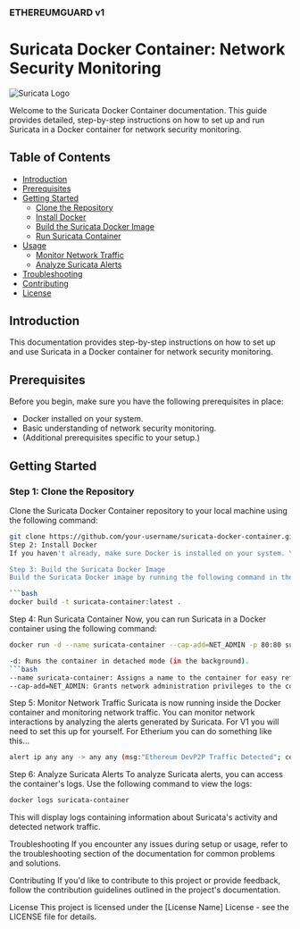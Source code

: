 ### ETHEREUMGUARD v1

# Suricata Docker Container: Network Security Monitoring

![Suricata Logo](suricata-logo.png)

Welcome to the Suricata Docker Container documentation. This guide provides detailed, step-by-step instructions on how to set up and run Suricata in a Docker container for network security monitoring.

## Table of Contents

- [Introduction](#introduction)
- [Prerequisites](#prerequisites)
- [Getting Started](#getting-started)
  - [Clone the Repository](#step-1-clone-the-repository)
  - [Install Docker](#step-2-install-docker)
  - [Build the Suricata Docker Image](#step-3-build-the-suricata-docker-image)
  - [Run Suricata Container](#step-4-run-suricata-container)
- [Usage](#usage)
  - [Monitor Network Traffic](#step-5-monitor-network-traffic)
  - [Analyze Suricata Alerts](#step-6-analyze-suricata-alerts)
- [Troubleshooting](#troubleshooting)
- [Contributing](#contributing)
- [License](#license)

## Introduction

This documentation provides step-by-step instructions on how to set up and use Suricata in a Docker container for network security monitoring.

## Prerequisites

Before you begin, make sure you have the following prerequisites in place:

- Docker installed on your system.
- Basic understanding of network security monitoring.
- (Additional prerequisites specific to your setup.)

## Getting Started

### Step 1: Clone the Repository

Clone the Suricata Docker Container repository to your local machine using the following command:

```bash
git clone https://github.com/your-username/suricata-docker-container.git
Step 2: Install Docker
If you haven't already, make sure Docker is installed on your system. You can download and install Docker from the official website: Docker.

Step 3: Build the Suricata Docker Image
Build the Suricata Docker image by running the following command in the repository's root directory:

```bash
docker build -t suricata-container:latest .
```
Step 4: Run Suricata Container
Now, you can run Suricata in a Docker container using the following command:

```bash
docker run -d --name suricata-container --cap-add=NET_ADMIN -p 80:80 suricata-container:latest

-d: Runs the container in detached mode (in the background).
```bash
--name suricata-container: Assigns a name to the container for easy reference.
--cap-add=NET_ADMIN: Grants network administration privileges to the container.
```
Step 5: Monitor Network Traffic
Suricata is now running inside the Docker container and monitoring network traffic. You can monitor network interactions by analyzing the alerts generated by Suricata. For V1 you will need to set this up for yourself. For Etherium you can do something like this...
```bash
alert ip any any -> any any (msg:"Ethereum DevP2P Traffic Detected"; content:"|224 00 0 0|"; depth:4; sid:1000001;)
```

Step 6: Analyze Suricata Alerts
To analyze Suricata alerts, you can access the container's logs. Use the following command to view the logs:

```bash
docker logs suricata-container
```
This will display logs containing information about Suricata's activity and detected network traffic.

Troubleshooting
If you encounter any issues during setup or usage, refer to the troubleshooting section of the documentation for common problems and solutions.

Contributing
If you'd like to contribute to this project or provide feedback, follow the contribution guidelines outlined in the project's documentation.

License
This project is licensed under the [License Name] License - see the LICENSE file for details.
